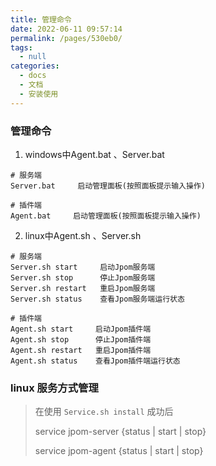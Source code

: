 ```yaml
---
title: 管理命令
date: 2022-06-11 09:57:14
permalink: /pages/530eb0/
tags: 
  - null
categories: 
  - docs
  - 文档
  - 安装使用
---
```

### 管理命令

1. windows中Agent.bat 、Server.bat

```
# 服务端
Server.bat     启动管理面板(按照面板提示输入操作)

# 插件端
Agent.bat     启动管理面板(按照面板提示输入操作)
```

2. linux中Agent.sh 、Server.sh

```
# 服务端
Server.sh start     启动Jpom服务端
Server.sh stop      停止Jpom服务端
Server.sh restart   重启Jpom服务端
Server.sh status    查看Jpom服务端运行状态

# 插件端
Agent.sh start     启动Jpom插件端
Agent.sh stop      停止Jpom插件端
Agent.sh restart   重启Jpom插件端
Agent.sh status    查看Jpom插件端运行状态
```

### linux 服务方式管理

> 在使用 `Service.sh install` 成功后
>
> service jpom-server {status | start | stop}
>
> service jpom-agent {status | start | stop}
